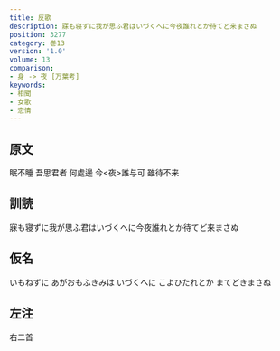 ```yaml
---
title: 反歌
description: 寐も寝ずに我が思ふ君はいづくへに今夜誰れとか待てど来まさぬ
position: 3277
category: 巻13
version: '1.0'
volume: 13
comparison:
- 身 -> 夜 [万葉考]
keywords:
- 相聞
- 女歌
- 恋情
---
```


## 原文

眠不睡 吾思君者 何處邊 今<夜>誰与可 雖待不来

## 訓読

寐も寝ずに我が思ふ君はいづくへに今夜誰れとか待てど来まさぬ

## 仮名

いもねずに あがおもふきみは いづくへに こよひたれとか まてどきまさぬ

## 左注

右二首
